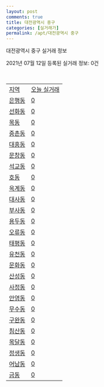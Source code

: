 ```yaml
---
layout: post
comments: true
title: 대전광역시 중구
categories: [실거래가]
permalink: /apt/대전광역시 중구
---
```


대전광역시 중구 실거래 정보

2021년 07월 12일 등록된 실거래 정보: 0건

<script type="text/javascript">
  google.charts.load('current', {'packages':['corechart']});
  google.charts.setOnLoadCallback(drawChart);

  function drawChart() {
    var data = google.visualization.arrayToDataTable([['거래일', '매매', '전월세', '전매'], ['20-07', 107, 165, 11], ['20-08', 302, 205, 23], ['20-09', 155, 214, 15], ['20-10', 222, 216, 17], ['20-11', 261, 209, 17], ['20-12', 321, 238, 27], ['21-01', 302, 283, 12], ['21-02', 186, 235, 23], ['21-03', 298, 262, 18], ['21-04', 247, 236, 14], ['21-05', 266, 213, 16], ['21-06', 146, 190, 7], ['21-07', 14, 23, 0]]);

    var options = {
      title: '최근 1년간 유형별 거래량 추이',
      legend: { position: 'bottom' }
    };

    var chart = new google.visualization.LineChart(document.getElementById('columnchart_material'));
    chart.draw(data, (options));
  }
</script>

<div id="columnchart_material" style="width: 95%; margin-left: -35px"></div>
<br>
<table class="sortable">
  <tr>
    <td><a href="#">지역</a></td>
    <td><a href="#">오늘 실거래</a></td>
  </tr>

  
  <tr class="item">
    <td><a href="대전광역시 중구 은행동">은행동</a></td>
    <td><a href="대전광역시 중구 은행동">0</a></td>
  </tr>
    

  <tr class="item">
    <td><a href="대전광역시 중구 선화동">선화동</a></td>
    <td><a href="대전광역시 중구 선화동">0</a></td>
  </tr>
    

  <tr class="item">
    <td><a href="대전광역시 중구 목동">목동</a></td>
    <td><a href="대전광역시 중구 목동">0</a></td>
  </tr>
    

  <tr class="item">
    <td><a href="대전광역시 중구 중촌동">중촌동</a></td>
    <td><a href="대전광역시 중구 중촌동">0</a></td>
  </tr>
    

  <tr class="item">
    <td><a href="대전광역시 중구 대흥동">대흥동</a></td>
    <td><a href="대전광역시 중구 대흥동">0</a></td>
  </tr>
    

  <tr class="item">
    <td><a href="대전광역시 중구 문창동">문창동</a></td>
    <td><a href="대전광역시 중구 문창동">0</a></td>
  </tr>
    

  <tr class="item">
    <td><a href="대전광역시 중구 석교동">석교동</a></td>
    <td><a href="대전광역시 중구 석교동">0</a></td>
  </tr>
    

  <tr class="item">
    <td><a href="대전광역시 중구 호동">호동</a></td>
    <td><a href="대전광역시 중구 호동">0</a></td>
  </tr>
    

  <tr class="item">
    <td><a href="대전광역시 중구 옥계동">옥계동</a></td>
    <td><a href="대전광역시 중구 옥계동">0</a></td>
  </tr>
    

  <tr class="item">
    <td><a href="대전광역시 중구 대사동">대사동</a></td>
    <td><a href="대전광역시 중구 대사동">0</a></td>
  </tr>
    

  <tr class="item">
    <td><a href="대전광역시 중구 부사동">부사동</a></td>
    <td><a href="대전광역시 중구 부사동">0</a></td>
  </tr>
    

  <tr class="item">
    <td><a href="대전광역시 중구 용두동">용두동</a></td>
    <td><a href="대전광역시 중구 용두동">0</a></td>
  </tr>
    

  <tr class="item">
    <td><a href="대전광역시 중구 오류동">오류동</a></td>
    <td><a href="대전광역시 중구 오류동">0</a></td>
  </tr>
    

  <tr class="item">
    <td><a href="대전광역시 중구 태평동">태평동</a></td>
    <td><a href="대전광역시 중구 태평동">0</a></td>
  </tr>
    

  <tr class="item">
    <td><a href="대전광역시 중구 유천동">유천동</a></td>
    <td><a href="대전광역시 중구 유천동">0</a></td>
  </tr>
    

  <tr class="item">
    <td><a href="대전광역시 중구 문화동">문화동</a></td>
    <td><a href="대전광역시 중구 문화동">0</a></td>
  </tr>
    

  <tr class="item">
    <td><a href="대전광역시 중구 산성동">산성동</a></td>
    <td><a href="대전광역시 중구 산성동">0</a></td>
  </tr>
    

  <tr class="item">
    <td><a href="대전광역시 중구 사정동">사정동</a></td>
    <td><a href="대전광역시 중구 사정동">0</a></td>
  </tr>
    

  <tr class="item">
    <td><a href="대전광역시 중구 안영동">안영동</a></td>
    <td><a href="대전광역시 중구 안영동">0</a></td>
  </tr>
    

  <tr class="item">
    <td><a href="대전광역시 중구 무수동">무수동</a></td>
    <td><a href="대전광역시 중구 무수동">0</a></td>
  </tr>
    

  <tr class="item">
    <td><a href="대전광역시 중구 구완동">구완동</a></td>
    <td><a href="대전광역시 중구 구완동">0</a></td>
  </tr>
    

  <tr class="item">
    <td><a href="대전광역시 중구 침산동">침산동</a></td>
    <td><a href="대전광역시 중구 침산동">0</a></td>
  </tr>
    

  <tr class="item">
    <td><a href="대전광역시 중구 목달동">목달동</a></td>
    <td><a href="대전광역시 중구 목달동">0</a></td>
  </tr>
    

  <tr class="item">
    <td><a href="대전광역시 중구 정생동">정생동</a></td>
    <td><a href="대전광역시 중구 정생동">0</a></td>
  </tr>
    

  <tr class="item">
    <td><a href="대전광역시 중구 어남동">어남동</a></td>
    <td><a href="대전광역시 중구 어남동">0</a></td>
  </tr>
    

  <tr class="item">
    <td><a href="대전광역시 중구 금동">금동</a></td>
    <td><a href="대전광역시 중구 금동">0</a></td>
  </tr>
    


</table>


    